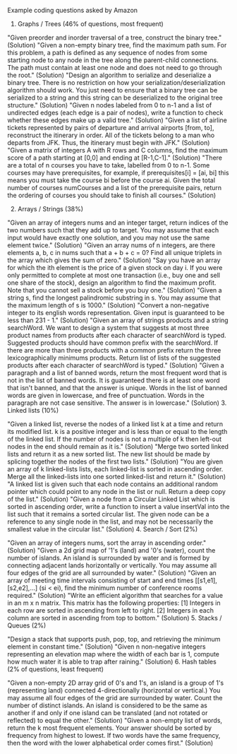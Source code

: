 Example coding questions asked by Amazon
1. Graphs / Trees (46% of questions, most frequent)

"Given preorder and inorder traversal of a tree, construct the binary tree." (Solution)
"Given a non-empty binary tree, find the maximum path sum. For this problem, a path is defined as any sequence of nodes from some starting node to any node in the tree along the parent-child connections. The path must contain at least one node and does not need to go through the root." (Solution)
"Design an algorithm to serialize and deserialize a binary tree. There is no restriction on how your serialization/deserialization algorithm should work. You just need to ensure that a binary tree can be serialized to a string and this string can be deserialized to the original tree structure." (Solution)
"Given n nodes labeled from 0 to n-1 and a list of undirected edges (each edge is a pair of nodes), write a function to check whether these edges make up a valid tree." (Solution)
"Given a list of airline tickets represented by pairs of departure and arrival airports [from, to], reconstruct the itinerary in order. All of the tickets belong to a man who departs from JFK. Thus, the itinerary must begin with JFK." (Solution)
"Given a matrix of integers A with R rows and C columns, find the maximum score of a path starting at [0,0] and ending at [R-1,C-1]." (Solution)
"There are a total of n courses you have to take, labelled from 0 to n-1. Some courses may have prerequisites, for example, if prerequisites[i] = [ai, bi] this means you must take the course bi before the course ai. Given the total number of courses numCourses and a list of the prerequisite pairs, return the ordering of courses you should take to finish all courses." (Solution)


2. Arrays / Strings (38%)

"Given an array of integers nums and an integer target, return indices of the two numbers such that they add up to target. You may assume that each input would have exactly one solution, and you may not use the same element twice." (Solution)
"Given an array nums of n integers, are there elements a, b, c in nums such that a + b + c = 0? Find all unique triplets in the array which gives the sum of zero." (Solution)
"Say you have an array for which the ith element is the price of a given stock on day i. If you were only permitted to complete at most one transaction (i.e., buy one and sell one share of the stock), design an algorithm to find the maximum profit. Note that you cannot sell a stock before you buy one." (Solution)
"Given a string s, find the longest palindromic substring in s. You may assume that the maximum length of s is 1000." (Solution)
"Convert a non-negative integer to its english words representation. Given input is guaranteed to be less than 231 - 1." (Solution)
"Given an array of strings products and a string searchWord. We want to design a system that suggests at most three product names from products after each character of searchWord is typed. Suggested products should have common prefix with the searchWord. If there are more than three products with a common prefix return the three lexicographically minimums products. Return list of lists of the suggested products after each character of searchWord is typed." (Solution)
"Given a paragraph and a list of banned words, return the most frequent word that is not in the list of banned words.  It is guaranteed there is at least one word that isn't banned, and that the answer is unique. Words in the list of banned words are given in lowercase, and free of punctuation.  Words in the paragraph are not case sensitive.  The answer is in lowercase." (Solution)
3. Linked lists (10%)

"Given a linked list, reverse the nodes of a linked list k at a time and return its modified list. k is a positive integer and is less than or equal to the length of the linked list. If the number of nodes is not a multiple of k then left-out nodes in the end should remain as it is." (Solution)
"Merge two sorted linked lists and return it as a new sorted list. The new list should be made by splicing together the nodes of the first two lists." (Solution)
"You are given an array of k linked-lists lists, each linked-list is sorted in ascending order. Merge all the linked-lists into one sorted linked-list and return it." (Solution)
"A linked list is given such that each node contains an additional random pointer which could point to any node in the list or null. Return a deep copy of the list." (Solution)
"Given a node from a Circular Linked List which is sorted in ascending order, write a function to insert a value insertVal into the list such that it remains a sorted circular list. The given node can be a reference to any single node in the list, and may not be necessarily the smallest value in the circular list." (Solution)
4. Search / Sort (2%)

"Given an array of integers nums, sort the array in ascending order." (Solution)
"Given a 2d grid map of '1's (land) and '0's (water), count the number of islands. An island is surrounded by water and is formed by connecting adjacent lands horizontally or vertically. You may assume all four edges of the grid are all surrounded by water." (Solution)
"Given an array of meeting time intervals consisting of start and end times [[s1,e1],[s2,e2],...] (si < ei), find the minimum number of conference rooms required." (Solution)
"Write an efficient algorithm that searches for a value in an m x n matrix. This matrix has the following properties: [1] Integers in each row are sorted in ascending from left to right. [2] Integers in each column are sorted in ascending from top to bottom." (Solution)
5. Stacks / Queues (2%)

"Design a stack that supports push, pop, top, and retrieving the minimum element in constant time." (Solution)
"Given n non-negative integers representing an elevation map where the width of each bar is 1, compute how much water it is able to trap after raining." (Solution)
6. Hash tables (2% of questions, least frequent)

"Given a non-empty 2D array grid of 0's and 1's, an island is a group of 1's (representing land) connected 4-directionally (horizontal or vertical.) You may assume all four edges of the grid are surrounded by water. Count the number of distinct islands. An island is considered to be the same as another if and only if one island can be translated (and not rotated or reflected) to equal the other." (Solution)
"Given a non-empty list of words, return the k most frequent elements. Your answer should be sorted by frequency from highest to lowest. If two words have the same frequency, then the word with the lower alphabetical order comes first." (Solution)